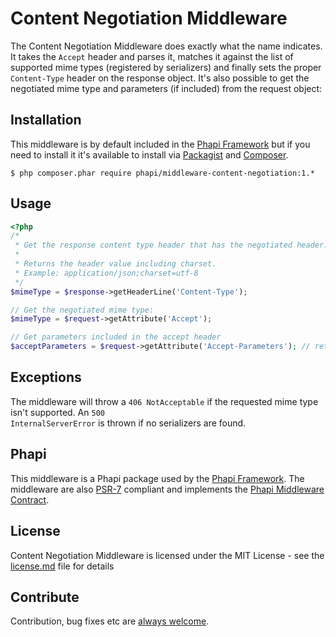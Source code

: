 # Content Negotiation Middleware
The Content Negotiation Middleware does exactly what the name indicates. It takes the <code>Accept</code> header and parses it, matches it against the list of supported mime types (registered by serializers) and finally sets the proper <code>Content-Type</code> header on the response object. It's also possible to get the negotiated mime type and parameters (if included) from the request object:

## Installation
This middleware is by default included in the [Phapi Framework](https://github.com/phapi/phapi) but if you need to install it it's available to install via [Packagist](https://packagist.org) and [Composer](https://getcomposer.org).

```shell
$ php composer.phar require phapi/middleware-content-negotiation:1.*
```

## Usage

```php
<?php
/*
 * Get the response content type header that has the negotiated header.
 *
 * Returns the header value including charset.
 * Example: application/json;charset=utf-8
 */
$mimeType = $response->getHeaderLine('Content-Type');

// Get the negotiated mime type:
$mimeType = $request->getAttribute('Accept');

// Get parameters included in the accept header
$acceptParameters = $request->getAttribute('Accept-Parameters'); // returns an array.
```

## Exceptions
The middleware will throw a <code>406 NotAcceptable</code> if the requested mime type isn't supported. An <code>500 InternalServerError</code> is thrown if no serializers are found.

## Phapi
This middleware is a Phapi package used by the [Phapi Framework](https://github.com/phapi/phapi). The middleware are also [PSR-7](https://github.com/php-fig/http-message) compliant and implements the [Phapi Middleware Contract](https://github.com/phapi/contract).

## License
Content Negotiation Middleware is licensed under the MIT License - see the [license.md](https://github.com/phapi/middleware-content-negotiation/blob/master/license.md) file for details

## Contribute
Contribution, bug fixes etc are [always welcome](https://github.com/phapi/middleware-content-negotiation/issues/new).

